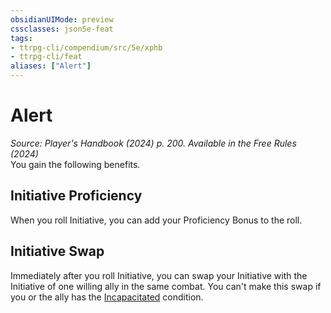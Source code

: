 ```yaml
---
obsidianUIMode: preview
cssclasses: json5e-feat
tags:
- ttrpg-cli/compendium/src/5e/xphb
- ttrpg-cli/feat
aliases: ["Alert"]
---
```

# Alert
*Source: Player's Handbook (2024) p. 200. Available in the Free Rules (2024)*  
You gain the following benefits.

## Initiative Proficiency

When you roll Initiative, you can add your Proficiency Bonus to the roll.

## Initiative Swap

Immediately after you roll Initiative, you can swap your Initiative with the Initiative of one willing ally in the same combat. You can't make this swap if you or the ally has the [Incapacitated](Misc%20Files/CLI/rules/conditions.md#Incapacitated) condition.